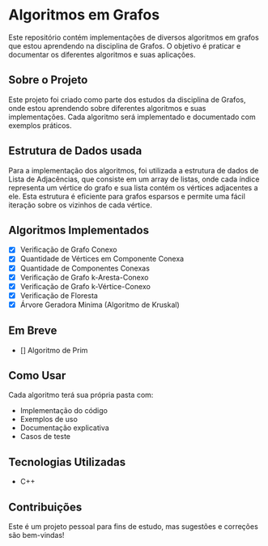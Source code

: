 # Algoritmos em Grafos

Este repositório contém implementações de diversos algoritmos em grafos que estou aprendendo na disciplina de Grafos. O objetivo é praticar e documentar os diferentes algoritmos e suas aplicações.

## Sobre o Projeto

Este projeto foi criado como parte dos estudos da disciplina de Grafos, onde estou aprendendo sobre diferentes algoritmos e suas implementações. Cada algoritmo será implementado e documentado com exemplos práticos.

## Estrutura de Dados usada

Para a implementação dos algoritmos, foi utilizada a estrutura de dados de Lista de Adjacências, que consiste em um array de listas, onde cada índice representa um vértice do grafo e sua lista contém os vértices adjacentes a ele. Esta estrutura é eficiente para grafos esparsos e permite uma fácil iteração sobre os vizinhos de cada vértice.

## Algoritmos Implementados

- [x] Verificação de Grafo Conexo
- [x] Quantidade de Vértices em Componente Conexa
- [x] Quantidade de Componentes Conexas
- [x] Verificação de Grafo k-Aresta-Conexo
- [x] Verificação de Grafo k-Vértice-Conexo
- [x] Verificação de Floresta
- [x] Árvore Geradora Minima (Algoritmo de Kruskal)

## Em Breve
- [] Algoritmo de Prim

## Como Usar

Cada algoritmo terá sua própria pasta com:
- Implementação do código
- Exemplos de uso
- Documentação explicativa
- Casos de teste

## Tecnologias Utilizadas

- C++

## Contribuições

Este é um projeto pessoal para fins de estudo, mas sugestões e correções são bem-vindas!

